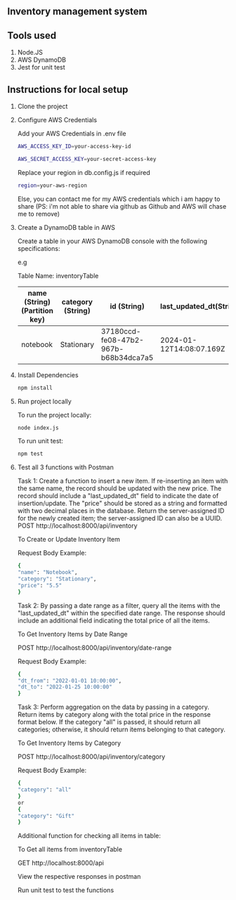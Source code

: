 ## Inventory management system

## Tools used
1. Node.JS
2. AWS DynamoDB
3. Jest for unit test

## Instructions for local setup

1. Clone the project
2. Configure AWS Credentials

    Add your AWS Credentials in .env file 
    ```sh
    AWS_ACCESS_KEY_ID=your-access-key-id

    AWS_SECRET_ACCESS_KEY=your-secret-access-key
    ```

    Replace your region in db.config.js if required
    ```sh
    region=your-aws-region
    ```

    Else, you can contact me for my AWS credentials which i am happy to share (PS: i'm not able to share via github as Github and AWS will chase me to remove)

3. Create a DynamoDB table in AWS

    Create a table in your AWS DynamoDB console with the following specifications:

    e.g

    Table Name: inventoryTable

    | name (String)(Partition key) | category (String) | id (String) | last_updated_dt(String) | price(String) |
    | ---------| ---------| ---------| ---------| ---------|
    | notebook  | Stationary | 37180ccd-fe08-47b2-967b-b68b34dca7a5 | 2024-01-12T14:08:07.169Z | 5.12 |


4. Install Dependencies

    ```sh
    npm install 
    ```

5. Run project locally

    To run the project locally:

    ```sh
    node index.js
    ```

    To run unit test:

    ```sh
    npm test
    ```

6. Test all 3 functions with Postman

    Task 1: Create a function to insert a new item. If re-inserting an item with the same name, the record should be updated with the new price. The record should include a "last_updated_dt" field to indicate the date of insertion/update. The "price" should be stored as a string and formatted with two decimal places in the database. Return the server-assigned ID for the newly created item; the server-assigned ID can also be a UUID.
    POST http://localhost:8000/api/inventory

    To Create or Update Inventory Item

    Request Body Example:
    ```sh
    {
    "name": "Notebook",
    "category": "Stationary",
    "price": "5.5"
    }
    ```

    Task 2: By passing a date range as a filter, query all the items with the "last_updated_dt" within the specified date range. The response should include an additional field indicating the total price of all the items.
    
    To Get Inventory Items by Date Range

    POST http://localhost:8000/api/inventory/date-range

    Request Body Example:
    ```sh
    {
    "dt_from": "2022-01-01 10:00:00",
    "dt_to": "2022-01-25 10:00:00"
    }
    ```

    Task 3: Perform aggregation on the data by passing in a category. Return items by category along with the total price in the response format below. If the category "all" is passed, it should return all categories; otherwise, it should return items belonging to that category.
    
    To Get Inventory Items by Category

    POST http://localhost:8000/api/inventory/category

    Request Body Example:
    ```sh
    {
    "category": "all"
    }
    or
    {
    "category": "Gift"
    }
    ```

    Additional function for checking all items in table: 
    
    To Get all items from inventoryTable

    GET http://localhost:8000/api

    View the respective responses in postman

    Run unit test to test the functions